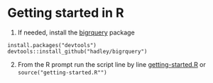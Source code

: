 # Getting started in R

1. If needed, install the [bigrquery](https://github.com/hadley/bigrquery#authentication) package
```
install.packages("devtools")
devtools::install_github("hadley/bigrquery")
```
2. From the R prompt run the script line by line [getting-started.R](./getting-started.R) or `source("getting-started.R"")`

